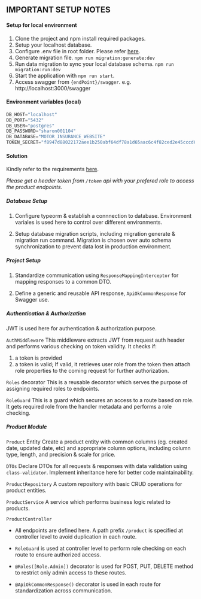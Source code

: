## IMPORTANT SETUP NOTES

#### Setup for local environment

1. Clone the project and npm install required packages.
2. Setup your localhost database.
3. Configure .env file in root folder. Please refer [here](#environment-variables-staging).
4. Generate migration file.
   `npm run migration:generate:dev`
5. Run data migration to sync your local database schema.
   `npm run migration:run:dev`
6. Start the application with `npm run start`.
7. Access swagger from `{endPoint}/swagger`.
e.g. http://localhost:3000/swagger

#### Environment variables (local)

```typescript
DB_HOST="localhost"
DB_PORT="5432"
DB_USER="postgres"
DB_PASSWORD="sharon001104"
DB_DATABASE="MOTOR_INSURANCE_WEBSITE"
TOKEN_SECRET="f8947d88022172aee1b250abf64df78a1d65aac6c4f82ced2e45cccd6c327041"
```

#### Solution
Kindly refer to the requirements [here](/notes/MS%20Assessment.pdf).

_Please get a header token from `/token` api with your prefered role to access the product endpoints._

##### Database Setup
1. Configure typeorm & establish a connnection to database. Environment variales is used here to control over different environments.

2. Setup database migration scripts, including migration generate & migration run command. Migration is chosen over auto schema synchronization to prevent data lost in production environment. 

##### Project Setup 
1. Standardize communication using  `ResponseMappingInterceptor` for mapping responses to a common DTO.

2. Define a generic and reusable API response, `ApiOkCommonResponse` for Swagger use.

##### Authentication & Authorization
JWT is used here for authentication & authorization purpose.

`AuthMiddleware`
This middleware extracts JWT from request auth header and performs various checking on token validity. It checks if:
1. a token is provided
2. a token is valid; 
If valid, it retrieves user role from the token then attach role properties to the coming request for further authorization.

`Roles` decorator
This is a reusable decorator which serves the purpose of assigning required roles to endpoints.

`RoleGuard`
This is a guard which secures an access to a route based on role. It gets required role from the handler metadata and performs a role checking.

##### Product Module
`Product` Entity
Create a product entity with common columns (eg. created date, updated date, etc) and appropriate column options, including column type, length, and precision & scale for price.

`DTOs`
Declare DTOs for all requests & responses with data validation using `class-validator`. Implement inheritance here for better code maintainability.

`ProductRepository`
A custom repository with basic CRUD operations for product entities.

`ProductService`
A service which performs business logic related to products.

`ProductController`
- All endpoints are defined here. A path prefix `/product` is specified at controller level to avoid duplication in each route.

- `RoleGuard` is used at controller level to perform role checking on each route to ensure authorized access.

- `@Roles([Role.Admin])` decorator is used for POST, PUT, DELETE method to restrict only admin access to these routes.

- `@ApiOkCommonResponse()` decorator is used in each route for standardization across communication.